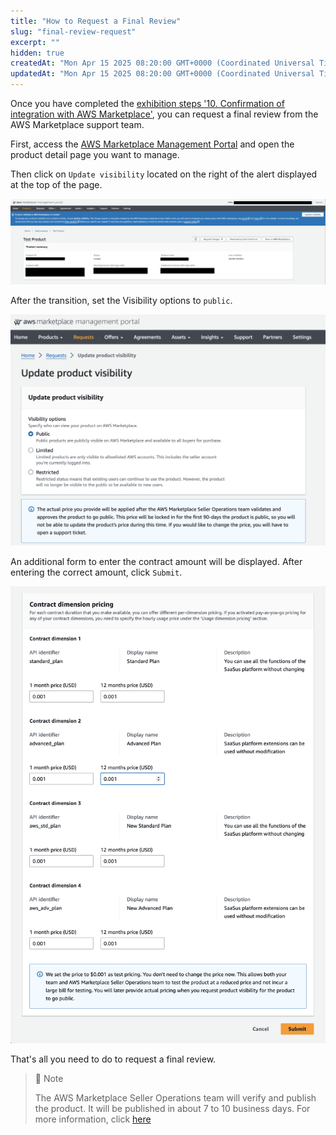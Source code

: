 ```yaml
---
title: "How to Request a Final Review"
slug: "final-review-request"
excerpt: ""
hidden: true
createdAt: "Mon Apr 15 2025 08:20:00 GMT+0000 (Coordinated Universal Time)"
updatedAt: "Mon Apr 15 2025 08:20:00 GMT+0000 (Coordinated Universal Time)"
---
```

Once you have completed the [exhibition steps '10. Confirmation of integration with AWS Marketplace'](/docs/part-4/aws-marketplace-integration/aws-marketplace-integration), you can request a final review from the AWS Marketplace support team.

First, access the <a href="https://aws.amazon.com/marketplace/management/homepage" target="_blank">AWS Marketplace Management Portal</a> and open the product detail page you want to manage.

Then click on `Update visibility` located on the right of the alert displayed at the top of the page.

![final-review-request-1](/img/part-4/aws-marketplace-integration/supplementary/final-review-request-1.png)

After the transition, set the Visibility options to `public`.

![final-review-request-2](/img/part-4/aws-marketplace-integration/supplementary/final-review-request-2.png)


An additional form to enter the contract amount will be displayed. After entering the correct amount, click `Submit`.

![final-review-request-3](/img/part-4/aws-marketplace-integration/supplementary/final-review-request-3.png)


That's all you need to do to request a final review.
> 📘 Note
>
> The AWS Marketplace Seller Operations team will verify and publish the product. It will be published in about 7 to 10 business days. For more information, click [here](https://docs.aws.amazon.com/marketplace/latest/userguide/product-submission.html#timing-and-expectations)
